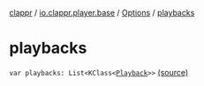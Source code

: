 [clappr](../../index.md) / [io.clappr.player.base](../index.md) / [Options](index.md) / [playbacks](.)

# playbacks

`var playbacks: List<KClass<`[`Playback`](../../io.clappr.player.components/-playback/index.md)`>>` [(source)](https://github.com/clappr/clappr-android/tree/dev/clappr/src/main/kotlin/io/clappr/player/base/Options.kt#L12)